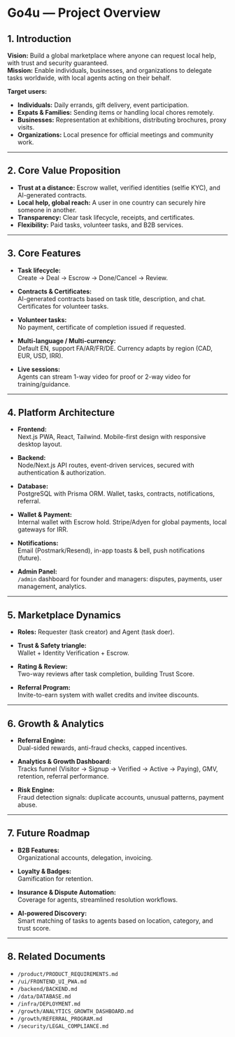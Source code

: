 # Go4u — Project Overview

## 1. Introduction
**Vision:** Build a global marketplace where anyone can request local help, with trust and security guaranteed.  
**Mission:** Enable individuals, businesses, and organizations to delegate tasks worldwide, with local agents acting on their behalf.  

**Target users:**
- **Individuals:** Daily errands, gift delivery, event participation.  
- **Expats & Families:** Sending items or handling local chores remotely.  
- **Businesses:** Representation at exhibitions, distributing brochures, proxy visits.  
- **Organizations:** Local presence for official meetings and community work.  

---

## 2. Core Value Proposition
- **Trust at a distance:** Escrow wallet, verified identities (selfie KYC), and AI-generated contracts.  
- **Local help, global reach:** A user in one country can securely hire someone in another.  
- **Transparency:** Clear task lifecycle, receipts, and certificates.  
- **Flexibility:** Paid tasks, volunteer tasks, and B2B services.

---

## 3. Core Features
- **Task lifecycle:**  
  Create → Deal → Escrow → Done/Cancel → Review.  

- **Contracts & Certificates:**  
  AI-generated contracts based on task title, description, and chat. Certificates for volunteer tasks.  

- **Volunteer tasks:**  
  No payment, certificate of completion issued if requested.  

- **Multi-language / Multi-currency:**  
  Default EN, support FA/AR/FR/DE. Currency adapts by region (CAD, EUR, USD, IRR).  

- **Live sessions:**  
  Agents can stream 1-way video for proof or 2-way video for training/guidance.  

---

## 4. Platform Architecture
- **Frontend:**  
  Next.js PWA, React, Tailwind. Mobile-first design with responsive desktop layout.  

- **Backend:**  
  Node/Next.js API routes, event-driven services, secured with authentication & authorization.  

- **Database:**  
  PostgreSQL with Prisma ORM. Wallet, tasks, contracts, notifications, referral.  

- **Wallet & Payment:**  
  Internal wallet with Escrow hold. Stripe/Adyen for global payments, local gateways for IRR.  

- **Notifications:**  
  Email (Postmark/Resend), in-app toasts & bell, push notifications (future).  

- **Admin Panel:**  
  `/admin` dashboard for founder and managers: disputes, payments, user management, analytics.  

---

## 5. Marketplace Dynamics
- **Roles:** Requester (task creator) and Agent (task doer).  

- **Trust & Safety triangle:**  
  Wallet + Identity Verification + Escrow.  

- **Rating & Review:**  
  Two-way reviews after task completion, building Trust Score.  

- **Referral Program:**  
  Invite-to-earn system with wallet credits and invitee discounts.  

---

## 6. Growth & Analytics
- **Referral Engine:**  
  Dual-sided rewards, anti-fraud checks, capped incentives.  

- **Analytics & Growth Dashboard:**  
  Tracks funnel (Visitor → Signup → Verified → Active → Paying), GMV, retention, referral performance.  

- **Risk Engine:**  
  Fraud detection signals: duplicate accounts, unusual patterns, payment abuse.  

---

## 7. Future Roadmap
- **B2B Features:**  
  Organizational accounts, delegation, invoicing.  

- **Loyalty & Badges:**  
  Gamification for retention.  

- **Insurance & Dispute Automation:**  
  Coverage for agents, streamlined resolution workflows.  

- **AI-powered Discovery:**  
  Smart matching of tasks to agents based on location, category, and trust score.  

---

## 8. Related Documents
- `/product/PRODUCT_REQUIREMENTS.md`  
- `/ui/FRONTEND_UI_PWA.md`  
- `/backend/BACKEND.md`  
- `/data/DATABASE.md`  
- `/infra/DEPLOYMENT.md`  
- `/growth/ANALYTICS_GROWTH_DASHBOARD.md`  
- `/growth/REFERRAL_PROGRAM.md`  
- `/security/LEGAL_COMPLIANCE.md`  

